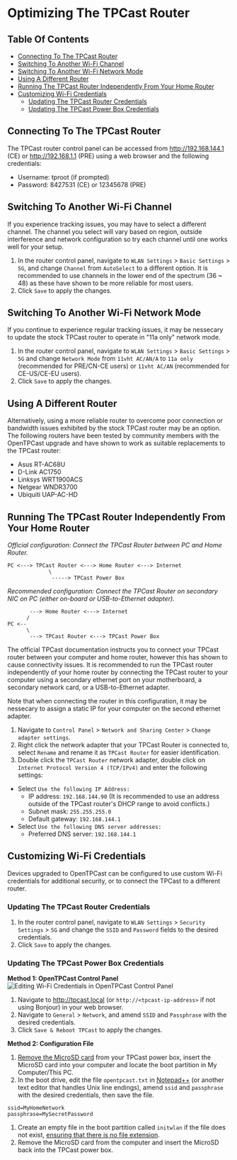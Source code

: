 # Optimizing The TPCast Router

## Table Of Contents
* [Connecting To The TPCast Router](#connecting-to-the-tpcast-router)
* [Switching To Another Wi-Fi Channel](#switching-to-another-wi-fi-channel)
* [Switching To Another Wi-Fi Network Mode](#switching-to-another-wi-fi-network-mode)
* [Using A Different Router](#using-a-different-router)
* [Running The TPCast Router Independently From Your Home Router](#running-the-tpcast-router-independently-from-your-home-router)
* [Customizing Wi-Fi Credentials](#customizing-wi-fi-credentials)
  * [Updating The TPCast Router Credentials](#updating-the-tpcast-router-credentials)
  * [Updating The TPCast Power Box Credentials](#updating-the-tpcast-power-box-credentials)

## Connecting To The TPCast Router
The TPCast router control panel can be accessed from http://192.168.144.1 (CE) or http://192.168.1.1 (PRE) using a web browser and the following credentials:
- Username: tproot (if prompted)
- Password: 8427531 (CE) or 12345678 (PRE)

## Switching To Another Wi-Fi Channel
If you experience tracking issues, you may have to select a different channel.  The channel you select will vary based on region, outside interference and network configuration so try each channel until one works well for your setup.
1. In the router control panel, navigate to `WLAN Settings` > `Basic Settings` > `5G`, and change `Channel` from `AutoSelect` to a different option.  It is recommended to use channels in the lower end of the spectrum (36 ~ 48) as these have shown to be more reliable for most users.
1. Click `Save` to apply the changes.

## Switching To Another Wi-Fi Network Mode
If you continue to experience regular tracking issues, it may be nessecary to update the stock TPCast router to operate in "11a only" network mode.
1. In the router control panel, navigate to `WLAN Settings` > `Basic Settings` > `5G` and change `Network Mode` from `11vht AC/AN/A` to `11a only` (recommended for PRE/CN-CE users) or `11vht AC/AN` (recommended for CE-US/CE-EU users).
1. Click `Save` to apply the changes.

## Using A Different Router
Alternatively, using a more reliable router to overcome poor connection or bandwidth issues exhibited by the stock TPCast router may be an option.  The following routers have been tested by community members with the OpenTPCast upgrade and have shown to work as suitable replacements to the TPCast router:
- Asus RT-AC68U
- D-Link AC1750
- Linksys WRT1900ACS
- Netgear WNDR3700
- Ubiquiti UAP-AC-HD

## Running The TPCast Router Independently From Your Home Router
*Official configuration: Connect the TPCast Router between PC and Home Router.*
```
PC <---> TPCast Router <---> Home Router <---> Internet
             \
              -----> TPCast Power Box
```

*Recommended configuration: Connect the TPCast Router on secondary NIC on PC (either on-board or USB-to-Ethernet adapter).*
```
       ---> Home Router <---> Internet
      /
PC <--
      \
       ---> TPCast Router <---> TPCast Power Box
```
The official TPCast documentation instructs you to connect your TPCast router between your computer and home router, however this has shown to cause connectivity issues.  It is recommended to run the TPCast router independently of your home router by connecting the TPCast router to your computer using a secondary ethernet port on your motherboard, a secondary network card, or a USB-to-Ethernet adapter.

Note that when connecting the router in this configuration, it may be nessecary to assign a static IP for your computer on the second ethernet adapter.

1. Navigate to `Control Panel` > `Network and Sharing Center` > `Change adapter settings`.
1. Right click the network adapter that your TPCast Router is connected to, select `Rename` and rename it as `TPCast Router` for easier identification.
1. Double click the `TPCast Router` network adapter, double click on `Internet Protocol Version 4 (TCP/IPv4)` and enter the following settings:
  - Select `Use the following IP Address:`
    - IP address: `192.168.144.90` (It is recommended to use an address outside of the TPCast router's DHCP range to avoid conflicts.)
    - Subnet mask: `255.255.255.0`
    - Default gateway: `192.168.144.1`
  - Select `Use the following DNS server addresses:`
    - Preferred DNS server: `192.168.144.1`

## Customizing Wi-Fi Credentials
Devices upgraded to OpenTPCast can be configured to use custom Wi-Fi credentials for additional security, or to connect the TPCast to a different router.

### Updating The TPCast Router Credentials
1. In the router control panel, navigate to `WLAN Settings` > `Security Settings` > `5G` and change the `SSID` and `Password` fields to the desired credentials.
1. Click `Save` to apply the changes.

### Updating The TPCast Power Box Credentials

**Method 1: OpenTPCast Control Panel**
![Editing Wi-Fi Credentials in OpenTPCast Control Panel](../img/controlpanel-wificredentials.jpg)
1. Navigate to http://tpcast.local (or `http://<tpcast-ip-address>` if not using Bonjour) in your web browser.
1. Navigate to `General` > `Network`, and amend `SSID` and `Passphrase` with the desired credentials.
1. Click `Save & Reboot TPCast` to apply the changes.

**Method 2: Configuration File**
1. [Remove the MicroSD card](https://github.com/OpenTPCast/Docs/blob/master/guides/SDCARD.md#accessing-the-microsd-card) from your TPCast power box, insert the MicroSD card into your computer and locate the boot partition in My Computer/This PC.
1. In the boot drive, edit the file `opentpcast.txt` in [Notepad++](https://notepad-plus-plus.org/) (or another text editor that handles Unix line endings), amend `ssid` and `passphrase` with the desired credentials, then save the file.
```
ssid=MyHomeNetwork
passphrase=MySecretPassword
```
1. Create an empty file in the boot partition called `initwlan` if the file does not exist, [ensuring that there is no file extension](https://support.microsoft.com/en-gb/help/865219/how-to-show-or-hide-file-name-extensions-in-windows-explorer).
1. Remove the MicroSD card from the computer and insert the MicroSD back into the TPCast power box.
